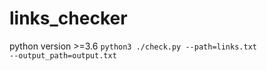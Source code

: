 # links_checker
python version >=3.6
<code>python3 ./check.py --path=links.txt --output_path=output.txt</code>